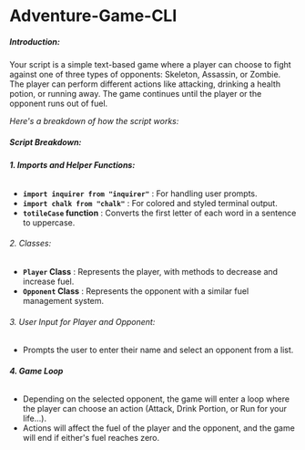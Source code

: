 # Adventure-Game-CLI

##### ***Introduction:***

Your script is a simple text-based game where a player can choose to fight against one of three types of opponents: Skeleton, Assassin, or Zombie. The player can perform different actions like attacking, drinking a health potion, or running away. The game continues until the player or the opponent runs out of fuel.

*Here's a breakdown of how the script works:*

##### **Script Breakdown:**

###### ***1. Imports and Helper Functions:***

* **`import inquirer from "inquirer"`** : For handling user prompts.
* **`import chalk from "chalk"`** : For colored and styled terminal output.
* **`totileCase` function** : Converts the first letter of each word in a sentence to uppercase.

###### 2. Classes:

* **`Player` Class** : Represents the player, with methods to decrease and increase fuel.
* **`Opponent` Class** : Represents the opponent with a similar fuel management system.

###### 3. User Input for Player and Opponent:

* Prompts the user to enter their name and select an opponent from a list.


###### **4. Game Loop**

* Depending on the selected opponent, the game will enter a loop where the player can choose an action (Attack, Drink Portion, or Run for your life...).
* Actions will affect the fuel of the player and the opponent, and the game will end if either's fuel reaches zero.

